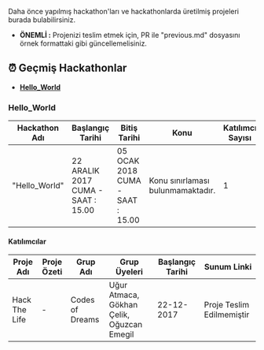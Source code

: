 
Daha önce yapılmış hackathon'ları ve hackathonlarda üretilmiş projeleri burada bulabilirsiniz.

 - **ÖNEMLİ :**  Projenizi teslim etmek için, PR ile "previous.md" dosyasını örnek formattaki gibi güncellemelisiniz.
    
## ⏰ Geçmiş Hackathonlar
*   **[Hello_World ](#hello_world)**


### <a name="hello_world"></a> Hello_World 
| Hackathon Adı  | Başlangıç Tarihi | Bitiş Tarihi | Konu | Katılımcı Sayısı |
| ------------- | ------------- | ------------- | ------------- | ------------- |
|"Hello_World" | 22 ARALIK 2017 CUMA - SAAT : 15.00 | 05 OCAK 2018 CUMA - SAAT : 15.00 | Konu sınırlaması bulunmamaktadır. | 1|
  
#### Katılımcılar
| Proje Adı  | Proje Özeti | Grup Adı | Grup Üyeleri | Başlangıç Tarihi | Sunum Linki |
| ------------- | ------------- | ------------- | ------------- | ------------- |------------- |
| Hack The Life |  - | Codes of Dreams | Uğur Atmaca, Gökhan Çelik, Oğuzcan Emegil | 22-12-2017 | Proje Teslim Edilmemiştir |


